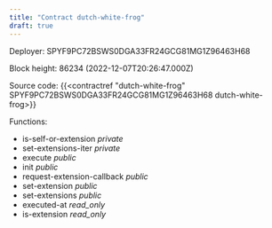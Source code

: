 ```yaml
---
title: "Contract dutch-white-frog"
draft: true
---
```

Deployer: SPYF9PC72BSWS0DGA33FR24GCG81MG1Z96463H68


 



Block height: 86234 (2022-12-07T20:26:47.000Z)

Source code: {{<contractref "dutch-white-frog" SPYF9PC72BSWS0DGA33FR24GCG81MG1Z96463H68 dutch-white-frog>}}

Functions:

* is-self-or-extension _private_
* set-extensions-iter _private_
* execute _public_
* init _public_
* request-extension-callback _public_
* set-extension _public_
* set-extensions _public_
* executed-at _read_only_
* is-extension _read_only_
